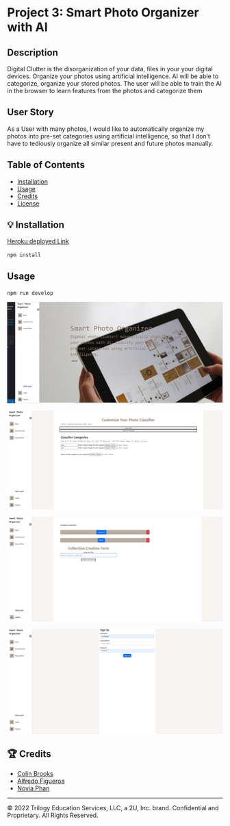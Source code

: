 # Project 3: Smart Photo Organizer with AI


## Description

 Digital Clutter is the disorganization of your data, files in your your digital devices. Organize your photos using artificial intelligence. AI will be able to categorize, organize your stored photos. The user will be able to train the AI in the browser to learn features from the photos and categorize them

 ## User Story 
As a User with many photos, I would like to automatically organize my photos into pre-set categories using artificial intelligence, so that I don’t have to tediously organize all similar present and future photos manually. 


 ## Table of Contents

- [Installation](#installation)
- [Usage](#usage)
- [Credits](#credits)
- [License](#license)

## 💡 Installation 

[Heroku deployed Link](https://projectthree3.herokuapp.com/)

 `npm install`
 

## Usage 

`npm run develop`

![Homepage](./client/public/images/homepg.png)


![Classifier](./client/public/images/classifier.png)


![Collection_List](./client/public/images/Collectionslist.png)


![Signup](./client/public/images/Sign%20up.png)


## 🏆 Credits

- [Colin Brooks](https://github.com/Danqest)
- [Alfredo Figueroa](https://github.com/supanov)
- [Novia Phan](https://github.com/AJFigueroa83)

---
© 2022 Trilogy Education Services, LLC, a 2U, Inc. brand. Confidential and Proprietary. All Rights Reserved.
